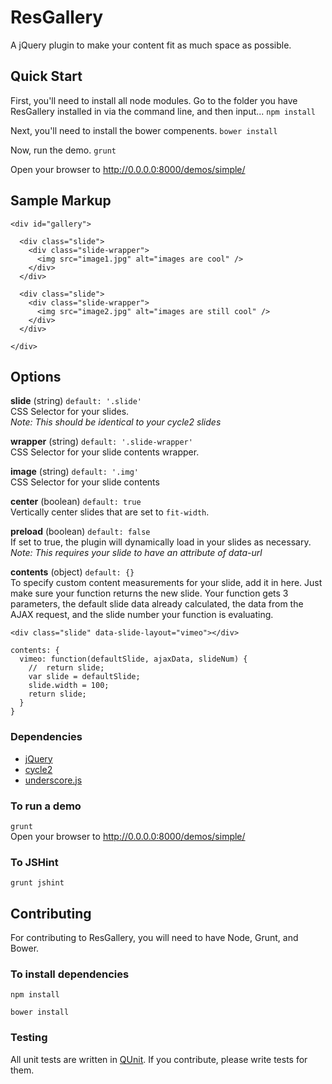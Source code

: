 # ResGallery #
A jQuery plugin to make your content fit as much space as possible.

## Quick Start ##
First, you'll need to install all node modules. Go to the folder you have ResGallery installed in via the command line, and then input...
``` npm install ```

Next, you'll need to install the bower compenents.
``` bower install ```

Now, run the demo.
``` grunt ```

Open your browser to http://0.0.0.0:8000/demos/simple/

## Sample Markup ##
```
<div id="gallery">

  <div class="slide">
    <div class="slide-wrapper">
      <img src="image1.jpg" alt="images are cool" />
    </div>
  </div>
  
  <div class="slide">
    <div class="slide-wrapper">
      <img src="image2.jpg" alt="images are still cool" />
    </div>
  </div>
  
</div>
```

## Options ##
**slide** (string) ```default: '.slide'```  
CSS Selector for your slides.  
*Note: This should be identical to your cycle2 slides*

**wrapper** (string) ```default: '.slide-wrapper'```  
CSS Selector for your slide contents wrapper.

**image** (string) ```default: '.img'```  
CSS Selector for your slide contents

**center** (boolean) ```default: true```  
Vertically center slides that are set to `fit-width`.  

**preload** (boolean) ```default: false```  
If set to true, the plugin will dynamically load in your slides as necessary.  
*Note: This requires your slide to have an attribute of data-url*

**contents** (object) ```default: {}```  
To specify custom content measurements for your slide, add it in here. Just make sure your function returns the new slide. Your function gets 3 parameters, the default slide data already calculated, the data from the AJAX request, and the slide number your function is evaluating.

```
<div class="slide" data-slide-layout="vimeo"></div>
```

```
contents: {
  vimeo: function(defaultSlide, ajaxData, slideNum) {
    //  return slide;
    var slide = defaultSlide;
    slide.width = 100;
    return slide;
  }
}
```


### Dependencies ###
* [jQuery](http://jquery.com/)
* [cycle2](http://jquery.malsup.com/cycle2/)
* [underscore.js](http://underscorejs.org/)

### To run a demo ###
``` grunt ```  
Open your browser to http://0.0.0.0:8000/demos/simple/


### To JSHint ###
```grunt jshint```



## Contributing ##
For contributing to ResGallery, you will need to have Node, Grunt, and Bower.

### To install dependencies ###
```npm install```

```bower install```

### Testing ###
All unit tests are written in [QUnit](http://qunitjs.com/). If you contribute, please write tests for them.
